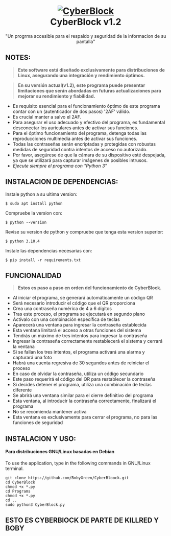 <h1 align="center">
  <br>
  <a href="https://github.com/BobyGreen/CyberBlock"><img src="https://github.com/BobyGreen/CyberBloock/blob/main/Program/Logotipo.png" alt="CyberBlock"></a>
  <br>
  CyberBlock v1.2
  <br>
</h1>


<p align="center">"Un progrma accesible para el respaldo y seguridad de la informacion de su pantalla"</p>

## NOTES:


> **Este software está diseñado exclusivamente para distribuciones de Linux, asegurando una integración y rendimiento óptimos.**

> **En su versión actual(v1.2), este programa puede presentar limitaciones que serán abordadas en futuras actualizaciones para mejorar su rendimiento y fiabilidad.**


- Es requisito esencial para el funcionamiento óptimo de este programa contar con un (autenticador de dos pasos) '2AF' válido.
- Es crucial manter a salvo el 2AF.
- Para asegurar el uso adecuado y efectivo del programa, es fundamental desconectar los auriculares antes de activar sus funciones.
- Para el óptimo funcionamiento del programa, detenga todas las reproducciones multimedia antes de activar sus funciones.
- Todas las contraseñas serán encriptadas y protegidas con robustas medidas de seguridad contra intentos de acceso no autorizado.
- Por favor, asegúrese de que la cámara de su dispositivo esté despejada, ya que se utilizará para capturar imágenes de posibles intrusos.
- *Ejecute siempre el programa con "Python 3"*

## INSTALACION DE DEPENDENCIAS:
Instale python a su ultima version:
```shell script
$ sudo apt install python
```
Compruebe la version con:
```shell script
$ python --version
```
Revise su version de python y compruebe que tenga esta version superior:
```shell script
$ python 3.10.4
```
Instale las dependencias necesarias con:
```shell script
$ pip install -r requirements.txt
```

## FUNCIONALIDAD

> **Estos es paso a paso en orden del funcionamiento de CyberBlock.**
- Al iniciar el programa, se generará automáticamente un código QR
- Será necesario introducir el código que el QR proporciona
- Crea una contraseña numérica de 4 a 6 dígitos
- Tras este proceso, el programa se ejecutará en segundo plano
- Actívalo con una combinación específica de teclas
- Aparecerá una ventana para ingresar la contraseña establecida
- Esta ventana limitará el acceso a otras funciones del sistema
- Tendrás un máximo de tres intentos para ingresar la contraseña
- Ingresar la contraseña correctamente restablecerá el sistema y cerrará la ventana
- Si se fallan los tres intentos, el programa activará una alarma y capturará una foto
- Habrá una cuenta regresiva de 30 segundos antes de reiniciar el proceso
- En caso de olvidar la contraseña, utiliza un código secundario
- Este paso requerirá el código del QR para restablecer la contraseña
- Si decides detener el programa, utiliza una combinación de teclas diferente
- Se abrirá una ventana similar para el cierre definitivo del programa
- Esta ventana, al introducir la contraseña correctamente, finalizará el programa
- No se recomienda mantener activa
- Esta ventana es exclusivamente para cerrar el programa, no para las funciones de seguridad



## INSTALACION Y USO:
#### Para distribuciones GNU/Linux basadas en Debian

To use the application, type in the following commands in GNU/Linux terminal.
```shell script
git clone https://github.com/BobyGreen/CyberBloock.git
cd CyberBlock
chmod +x *.py
cd Programs
chmod +x *.py
cd ..
sudo python3 CyberBlock.py
```

## ESTO ES CYBERBlOCK DE PARTE DE KILLRED Y BOBY
